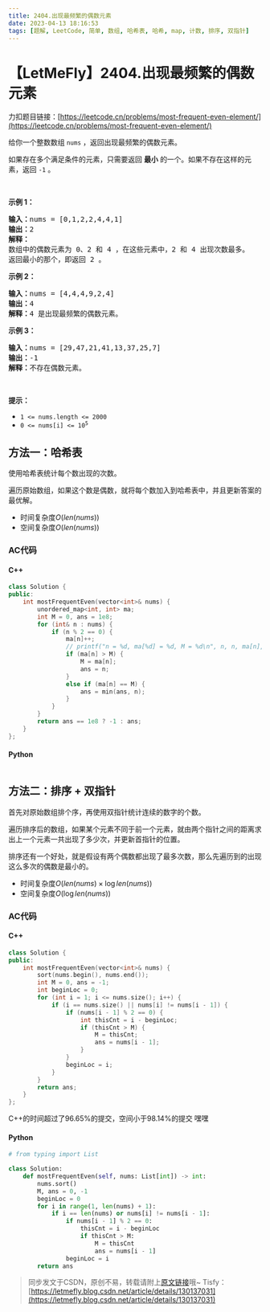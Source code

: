 ```yaml
---
title: 2404.出现最频繁的偶数元素
date: 2023-04-13 18:16:53
tags: [题解, LeetCode, 简单, 数组, 哈希表, 哈希, map, 计数, 排序, 双指针]
---
```


# 【LetMeFly】2404.出现最频繁的偶数元素

力扣题目链接：[https://leetcode.cn/problems/most-frequent-even-element/](https://leetcode.cn/problems/most-frequent-even-element/)

<p>给你一个整数数组 <code>nums</code> ，返回出现最频繁的偶数元素。</p>

<p>如果存在多个满足条件的元素，只需要返回 <strong>最小</strong> 的一个。如果不存在这样的元素，返回 <code>-1</code> 。</p>

<p>&nbsp;</p>

<p><strong>示例 1：</strong></p>

<pre><strong>输入：</strong>nums = [0,1,2,2,4,4,1]
<strong>输出：</strong>2
<strong>解释：</strong>
数组中的偶数元素为 0、2 和 4 ，在这些元素中，2 和 4 出现次数最多。
返回最小的那个，即返回 2 。</pre>

<p><strong>示例 2：</strong></p>

<pre><strong>输入：</strong>nums = [4,4,4,9,2,4]
<strong>输出：</strong>4
<strong>解释：</strong>4 是出现最频繁的偶数元素。
</pre>

<p><strong>示例 3：</strong></p>

<pre><strong>输入：</strong>nums = [29,47,21,41,13,37,25,7]
<strong>输出：</strong>-1
<strong>解释：</strong>不存在偶数元素。
</pre>

<p>&nbsp;</p>

<p><strong>提示：</strong></p>

<ul>
	<li><code>1 &lt;= nums.length &lt;= 2000</code></li>
	<li><code>0 &lt;= nums[i] &lt;= 10<sup>5</sup></code></li>
</ul>


    
## 方法一：哈希表

使用哈希表统计每个数出现的次数。

遍历原始数组，如果这个数是偶数，就将每个数加入到哈希表中，并且更新答案的最优解。

+ 时间复杂度$O(len(nums))$
+ 空间复杂度$O(len(nums))$

### AC代码

#### C++

```cpp
class Solution {
public:
    int mostFrequentEven(vector<int>& nums) {
        unordered_map<int, int> ma;
        int M = 0, ans = 1e8;
        for (int& n : nums) {
            if (n % 2 == 0) {
                ma[n]++;
                // printf("n = %d, ma[%d] = %d, M = %d\n", n, n, ma[n], M);  //**************
                if (ma[n] > M) {
                    M = ma[n];
                    ans = n;
                }
                else if (ma[n] == M) {
                    ans = min(ans, n);
                }
            }
        }
        return ans == 1e8 ? -1 : ans;
    }
};
```

#### Python

```python

```

## 方法二：排序 + 双指针

首先对原始数组排个序，再使用双指针统计连续的数字的个数。

遍历排序后的数组，如果某个元素不同于前一个元素，就由两个指针之间的距离求出上一个元素一共出现了多少次，并更新首指针的位置。

排序还有一个好处，就是假设有两个偶数都出现了最多次数，那么先遍历到的出现这么多次的偶数是最小的。

+ 时间复杂度$O(len(nums)\times \log len(nums))$
+ 空间复杂度$O( \log len(nums))$

### AC代码

#### C++

```cpp
class Solution {
public:
    int mostFrequentEven(vector<int>& nums) {
        sort(nums.begin(), nums.end());
        int M = 0, ans = -1;
        int beginLoc = 0;
        for (int i = 1; i <= nums.size(); i++) {
            if (i == nums.size() || nums[i] != nums[i - 1]) {
                if (nums[i - 1] % 2 == 0) {
                    int thisCnt = i - beginLoc;
                    if (thisCnt > M) {
                        M = thisCnt;
                        ans = nums[i - 1];
                    }
                }
                beginLoc = i;
            }
        }
        return ans;
    }
};
```

C++的时间超过了96.65%的提交，空间小于98.14%的提交  嘿嘿

#### Python

```python
# from typing import List

class Solution:
    def mostFrequentEven(self, nums: List[int]) -> int:
        nums.sort()
        M, ans = 0, -1
        beginLoc = 0
        for i in range(1, len(nums) + 1):
            if i == len(nums) or nums[i] != nums[i - 1]:
                if nums[i - 1] % 2 == 0:
                    thisCnt = i - beginLoc
                    if thisCnt > M:
                        M = thisCnt
                        ans = nums[i - 1]
                beginLoc = i
        return ans
```

> 同步发文于CSDN，原创不易，转载请附上[原文链接](https://blog.tisfy.eu.org/2023/04/13/LeetCode%202404.%E5%87%BA%E7%8E%B0%E6%9C%80%E9%A2%91%E7%B9%81%E7%9A%84%E5%81%B6%E6%95%B0%E5%85%83%E7%B4%A0/)哦~
> Tisfy：[https://letmefly.blog.csdn.net/article/details/130137031](https://letmefly.blog.csdn.net/article/details/130137031)
